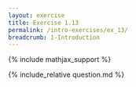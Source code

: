```yaml
---
layout: exercise
title: Exercise 1.13
permalink: /intro-exercises/ex_13/
breadcrumb: 1-Introduction
---
```


{% include mathjax_support %}

<div><i class="arrow-up loader" data-chapter="intro-exercises" data-exercise="ex_13" data-rating="0"></i></div>
{% include_relative question.md %}
